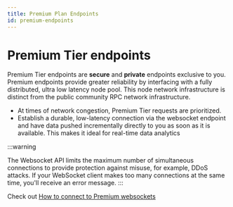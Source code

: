 ```yaml
---
title: Premium Plan Endpoints
id: premium-endpoints
---
```


# Premium Tier endpoints

Premium Tier endpoints are **secure** and **private** endpoints exclusive to you. Premium endpoints provide greater reliability by interfacing with a fully distributed, ultra low latency node pool. This node network infrastructure is distinct from the public community RPC network infrastructure. 

* At times of network congestion, Premium Tier requests are prioritized.
* Establish a durable, low-latency connection via the websocket endpoint and have data pushed incrementally directly to you as soon as it is available. This makes it ideal for real-time data analytics

:::warning

The Websocket API limits the maximum number of simultaneous connections to provide protection against misuse, for example, DDoS attacks. If your WebSocket client makes too many connections at the same time, you'll receive an error message.
:::

Check out [How to connect to Premium websockets](/build-blockchain/guides/websocket-premium)
